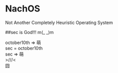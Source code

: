 NachOS
======
Not Another Completely Heuristic Operating System


##sec is God!!! m(_ _)m

october10th => 萌<br />
sec = october10th<br />
sec => 萌<br />>///<
<br />囧
